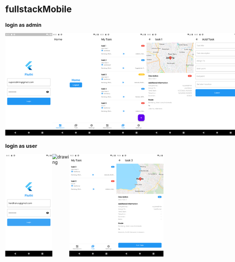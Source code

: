 # fullstackMobile

### login as admin
<div style="display: flex">
<img src="/image/login-admin.png" alt="drawing" width="150"/>
<img src="/image/home-admin.png" alt="drawing" width="150"/>
<img src="/image/task-admin.png" alt="drawing" width="150"/>
<img src="/image/detailtask-admin.png" alt="drawing" width="150"/>
<img src="/image/addtask-admin.png" alt="drawing" width="150"/>
</div>

### login as user
<div style="display: flex">
<img src="/image/login-user.png" alt="drawing" width="150"/>
<img src="/image/home-user.png" alt="drawing" width="150"/>
<img src="/image/task-user.png" alt="drawing" width="150"/>
<img src="/image/detailtask-user.png" alt="drawing" width="150"/>
</div>

